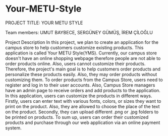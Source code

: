 # Your-METU-Style

PROJECT TITLE: YOUR METU STYLE

Team members:
UMUT BAYBECE, SERGÜNEY GÜMÜŞ, İREM ÇİLOĞLU

Project Description
In this project, we plan to create an application for the campus store to help customers customize existing products. This application is called Your METU Style(YMS). Currently, our campus store doesn't have an online shopping webpage therefore people are not able to order products online. Also, users cannot customize their products. Therefore, the project's main goal is to help customers order products and personalize these products easily. Also, they may order products without customizing them. To order products from the Campus Store, users need to register and log in to their user accounts. Also, Campus Store managers have an admin page to receive orders and add products to the application. In this application, users can customize the products in different ways. Firstly, users can enter text with various fonts, colors, or sizes they want to print on the product. Also, they are allowed to choose the place of the text on the product. Secondly, they can upload different .png or .jpg folders to be printed on products. To sum up, users can order their customized products and purchase through our web application via an online payment system.


